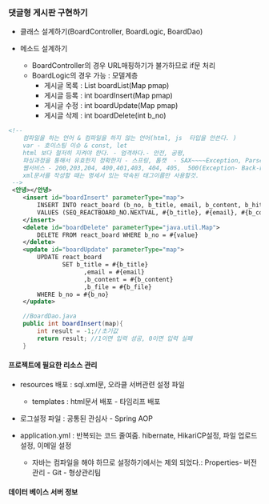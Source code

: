 ### 댓글형 게시판 구현하기
- 클래스 설계하기(BoardController, BoardLogic, BoardDao)

- 메소드 설계하기
    - BoardController의 경우 URL매핑하기가 불가하므로 if문 처리
    - BoardLogic의 경우 가능 : 모델계층
        - 게시글 목록 : List<Map> boardList(Map pmap)
        - 게시글 등록 : int boardInsert(Map pmap)
        - 게시글 수정 : int boardUpdate(Map pmap)
        - 게시글 삭제 : int boardDelete(int b_no)

```xml
<!-- 
    컴파일을 하는 언어 & 컴파일을 하지 않는 언어(html, js  타입을 안쓴다. )
    var - 호이스팅 이슈 & const, let
    html 보다 철저히 지켜야 한다. - 엄격하다.- 안전, 공평, 
    파싱과정을 통해서 유효한지 정확한지 - 스프링, 톰캣  - SAX~~~~Exception, Parse!~~~Exception -> 무조건 xml문서 오타
    웹서비스 - 200,203,204, 400,401,403, 404, 405,  500(Exception- Back-End)
    xml문서를 작성할 때는 명세서 있는 약속된 태그이름만 사용할것.
 -->
 <안녕></안녕>
	<insert id="boardInsert" parameterType="map">
		INSERT INTO react_board (b_no, b_title, email, b_content, b_hit, b_date, b_file)
		VALUES (SEQ_REACTBOARD_NO.NEXTVAL, #{b_title}, #{email}, #{b_content}, 0, to_char(sysdate, 'YYYY-MM-DD'), #{b_file})
	</insert>
    <delete id="boardDelete" parameterType="java.util.Map">
        DELETE FROM react_board WHERE b_no = #{value}
    </delete>
    <update id="boardUpdate" parameterType="map">
        UPDATE react_board
               SET b_title = #{b_title}
                     ,email = #{email}
                     ,b_content = #{b_content}
                     ,b_file = #{b_file}
        WHERE b_no = #{b_no}
    </update>
```

```java
    //BoardDao.java
    public int boardInsert(map){
        int result = -1;//초기값
        return result; //1이면 입력 성공, 0이면 입력 실패
    }
```

#### 프로젝트에 필요한 리소스 관리
- resources 배포 : sql.xml문, 오라클 서버관련 설정 파일
    - templates : html문서 배포 - 타임리프 배포

- 로그설정 파일 : 공통된 관심사  - Spring AOP
- application.yml : 반복되는 코드 줄여줌. hibernate, HikariCP설정,  파일 업로드 설정, 이메일 설정
    - 자바는 컴파일을 해야 하므로 설정하기에서는 제외 되었다.: Properties- 버전관리 - Git - 형상관리팀

#### 데이터 베이스 서버 정보

